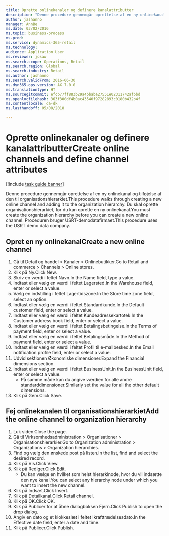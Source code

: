```yaml
--- 
title: Oprette onlinekanaler og definere kanalattributter
description: "Denne procedure gennemgår oprettelse af en ny onlinekanal og tilføjelse af den til organisationshierarkiet."
author: jashanno
manager: AnnBe
ms.date: 03/02/2016
ms.topic: business-process
ms.prod: 
ms.service: dynamics-365-retail
ms.technology: 
audience: Application User
ms.reviewer: josaw
ms.search.scope: Operations, Retail
ms.search.region: Global
ms.search.industry: Retail
ms.author: jashanno
ms.search.validFrom: 2016-06-30
ms.dyn365.ops.version: AX 7.0.0
ms.translationtype: HT
ms.sourcegitcommit: efcb77ff883b29a4bbaba27551e02311742afbbd
ms.openlocfilehash: 363f300df4b0ac43540f97282893c0180b432b4f
ms.contentlocale: da-dk
ms.lasthandoff: 05/08/2018

---
```

# <a name="create-online-channels-and-define-channel-attributes"></a><span data-ttu-id="61184-103">Oprette onlinekanaler og definere kanalattributter</span><span class="sxs-lookup"><span data-stu-id="61184-103">Create online channels and define channel attributes</span></span>

[!include [task guide banner](../includes/task-guide-banner.md)]

<span data-ttu-id="61184-104">Denne procedure gennemgår oprettelse af en ny onlinekanal og tilføjelse af den til organisationshierarkiet.</span><span class="sxs-lookup"><span data-stu-id="61184-104">This procedure walks through creating a new online channel and adding it to the organization hierarchy.</span></span> <span data-ttu-id="61184-105">Du skal oprette organisationshierarkiet, før du kan oprette en ny onlinekanal.</span><span class="sxs-lookup"><span data-stu-id="61184-105">You must create the organization hierarchy before you can create a new online channel.</span></span> <span data-ttu-id="61184-106">Proceduren bruger USRT-demodatafirmaet.</span><span class="sxs-lookup"><span data-stu-id="61184-106">This procedure uses the USRT demo data company.</span></span>


## <a name="create-a-new-online-channel"></a><span data-ttu-id="61184-107">Opret en ny onlinekanal</span><span class="sxs-lookup"><span data-stu-id="61184-107">Create a new online channel</span></span>
1. <span data-ttu-id="61184-108">Gå til Detail og handel > Kanaler > Onlinebutikker.</span><span class="sxs-lookup"><span data-stu-id="61184-108">Go to Retail and commerce > Channels > Online stores.</span></span>
2. <span data-ttu-id="61184-109">Klik på Ny.</span><span class="sxs-lookup"><span data-stu-id="61184-109">Click New.</span></span>
3. <span data-ttu-id="61184-110">Skriv en værdi i feltet Navn.</span><span class="sxs-lookup"><span data-stu-id="61184-110">In the Name field, type a value.</span></span>
4. <span data-ttu-id="61184-111">Indtast eller vælg en værdi i feltet Lagersted.</span><span class="sxs-lookup"><span data-stu-id="61184-111">In the Warehouse field, enter or select a value.</span></span>
5. <span data-ttu-id="61184-112">Vælg en indstilling i feltet Lagertidszone.</span><span class="sxs-lookup"><span data-stu-id="61184-112">In the Store time zone field, select an option.</span></span>
6. <span data-ttu-id="61184-113">Indtast eller vælg en værdi i feltet Standardkunde.</span><span class="sxs-lookup"><span data-stu-id="61184-113">In the Default customer field, enter or select a value.</span></span>
7. <span data-ttu-id="61184-114">Indtast eller vælg en værdi i feltet Kundeadressekartotek.</span><span class="sxs-lookup"><span data-stu-id="61184-114">In the Customer address book field, enter or select a value.</span></span>
8. <span data-ttu-id="61184-115">Indtast eller vælg en værdi i feltet Betalingsbetingelse.</span><span class="sxs-lookup"><span data-stu-id="61184-115">In the Terms of payment field, enter or select a value.</span></span>
9. <span data-ttu-id="61184-116">Indtast eller vælg en værdi i feltet Betalingsmåde.</span><span class="sxs-lookup"><span data-stu-id="61184-116">In the Method of payment field, enter or select a value.</span></span>
10. <span data-ttu-id="61184-117">Indtast eller vælg en værdi i feltet Profil til e-mailbesked.</span><span class="sxs-lookup"><span data-stu-id="61184-117">In the Email notification profile field, enter or select a value.</span></span>
11. <span data-ttu-id="61184-118">Udvid sektionen Økonomiske dimensioner.</span><span class="sxs-lookup"><span data-stu-id="61184-118">Expand the Financial dimensions section.</span></span>
12. <span data-ttu-id="61184-119">Indtast eller vælg en værdi i feltet BusinessUnit.</span><span class="sxs-lookup"><span data-stu-id="61184-119">In the BusinessUnit field, enter or select a value.</span></span>
    * <span data-ttu-id="61184-120">På samme måde kan du angive værdien for alle andre standarddimensioner.</span><span class="sxs-lookup"><span data-stu-id="61184-120">Similarly set the value for all the other default dimensions.</span></span>  
13. <span data-ttu-id="61184-121">Klik på Gem.</span><span class="sxs-lookup"><span data-stu-id="61184-121">Click Save.</span></span>

## <a name="add-the-online-channel-to-organization-hierarchy"></a><span data-ttu-id="61184-122">Føj onlinekanalen til organisationshierarkiet</span><span class="sxs-lookup"><span data-stu-id="61184-122">Add the online channel to organization hierarchy</span></span>
1. <span data-ttu-id="61184-123">Luk siden.</span><span class="sxs-lookup"><span data-stu-id="61184-123">Close the page.</span></span>
2. <span data-ttu-id="61184-124">Gå til Virksomhedsadministration > Organisationer > Organisationshierarkier.</span><span class="sxs-lookup"><span data-stu-id="61184-124">Go to Organization administration > Organizations > Organization hierarchies.</span></span>
3. <span data-ttu-id="61184-125">Find og vælg den ønskede post på listen.</span><span class="sxs-lookup"><span data-stu-id="61184-125">In the list, find and select the desired record.</span></span>
4. <span data-ttu-id="61184-126">Klik på Vis.</span><span class="sxs-lookup"><span data-stu-id="61184-126">Click View.</span></span>
5. <span data-ttu-id="61184-127">Klik på Rediger.</span><span class="sxs-lookup"><span data-stu-id="61184-127">Click Edit.</span></span>
    * <span data-ttu-id="61184-128">Du kan vælge en hvilket som helst hierarkinode, hvor du vil indsætte den nye kanal.</span><span class="sxs-lookup"><span data-stu-id="61184-128">You can select any hierarchy node under which you want to insert the new channel.</span></span>  
6. <span data-ttu-id="61184-129">Klik på Indsæt.</span><span class="sxs-lookup"><span data-stu-id="61184-129">Click Insert.</span></span>
7. <span data-ttu-id="61184-130">Klik på Detailkanal.</span><span class="sxs-lookup"><span data-stu-id="61184-130">Click Retail channel.</span></span>
8. <span data-ttu-id="61184-131">Klik på OK.</span><span class="sxs-lookup"><span data-stu-id="61184-131">Click OK.</span></span>
9. <span data-ttu-id="61184-132">Klik på Publicer for at åbne dialogboksen Fjern.</span><span class="sxs-lookup"><span data-stu-id="61184-132">Click Publish to open the drop dialog.</span></span>
10. <span data-ttu-id="61184-133">Angiv en dato og et klokkeslæt i feltet Ikrafttrædelsesdato.</span><span class="sxs-lookup"><span data-stu-id="61184-133">In the Effective date field, enter a date and time.</span></span>
11. <span data-ttu-id="61184-134">Klik på Publicer.</span><span class="sxs-lookup"><span data-stu-id="61184-134">Click Publish.</span></span>


